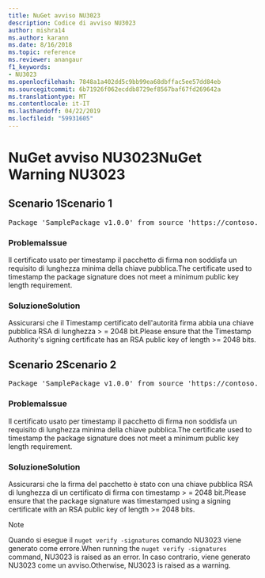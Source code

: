 ```yaml
---
title: NuGet avviso NU3023
description: Codice di avviso NU3023
author: mishra14
ms.author: karann
ms.date: 8/16/2018
ms.topic: reference
ms.reviewer: anangaur
f1_keywords:
- NU3023
ms.openlocfilehash: 7848a1a402dd5c9bb99ea68dbffac5ee57dd84eb
ms.sourcegitcommit: 6b71926f062ecddb8729ef8567baf67fd269642a
ms.translationtype: MT
ms.contentlocale: it-IT
ms.lasthandoff: 04/22/2019
ms.locfileid: "59931605"
---
```

# <a name="nuget-warning-nu3023"></a><span data-ttu-id="5f810-103">NuGet avviso NU3023</span><span class="sxs-lookup"><span data-stu-id="5f810-103">NuGet Warning NU3023</span></span>

## <a name="scenario-1"></a><span data-ttu-id="5f810-104">Scenario 1</span><span class="sxs-lookup"><span data-stu-id="5f810-104">Scenario 1</span></span>

<pre>Package 'SamplePackage v1.0.0' from source 'https://contoso.com/index.json': The timestamp certificate does not meet a minimum public key length requirement.</pre>

### <a name="issue"></a><span data-ttu-id="5f810-105">Problema</span><span class="sxs-lookup"><span data-stu-id="5f810-105">Issue</span></span>

<span data-ttu-id="5f810-106">Il certificato usato per timestamp il pacchetto di firma non soddisfa un requisito di lunghezza minima della chiave pubblica.</span><span class="sxs-lookup"><span data-stu-id="5f810-106">The certificate used to timestamp the package signature does not meet a minimum public key length requirement.</span></span>


### <a name="solution"></a><span data-ttu-id="5f810-107">Soluzione</span><span class="sxs-lookup"><span data-stu-id="5f810-107">Solution</span></span>

<span data-ttu-id="5f810-108">Assicurarsi che il Timestamp certificato dell'autorità firma abbia una chiave pubblica RSA di lunghezza > = 2048 bit.</span><span class="sxs-lookup"><span data-stu-id="5f810-108">Please ensure that the  Timestamp Authority's signing certificate has an RSA public key of length >= 2048 bits.</span></span>



## <a name="scenario-2"></a><span data-ttu-id="5f810-109">Scenario 2</span><span class="sxs-lookup"><span data-stu-id="5f810-109">Scenario 2</span></span>

<pre>Package 'SamplePackage v1.0.0' from source 'https://contoso.com/index.json': The primary signature's timestamp certificate does not meet a minimum public key length requirement.</pre>

### <a name="issue"></a><span data-ttu-id="5f810-110">Problema</span><span class="sxs-lookup"><span data-stu-id="5f810-110">Issue</span></span>

<span data-ttu-id="5f810-111">Il certificato usato per timestamp il pacchetto di firma non soddisfa un requisito di lunghezza minima della chiave pubblica.</span><span class="sxs-lookup"><span data-stu-id="5f810-111">The certificate used to timestamp the package signature does not meet a minimum public key length requirement.</span></span>


### <a name="solution"></a><span data-ttu-id="5f810-112">Soluzione</span><span class="sxs-lookup"><span data-stu-id="5f810-112">Solution</span></span>

<span data-ttu-id="5f810-113">Assicurarsi che la firma del pacchetto è stato con una chiave pubblica RSA di lunghezza di un certificato di firma con timestamp > = 2048 bit.</span><span class="sxs-lookup"><span data-stu-id="5f810-113">Please ensure that the package signature was timestamped using a signing certificate with an RSA public key of length >= 2048 bits.</span></span>


> [!Note]
> <span data-ttu-id="5f810-114">Quando si esegue il `nuget verify -signatures` comando NU3023 viene generato come errore.</span><span class="sxs-lookup"><span data-stu-id="5f810-114">When running the `nuget verify -signatures` command, NU3023 is raised as an error.</span></span> <span data-ttu-id="5f810-115">In caso contrario, viene generato NU3023 come un avviso.</span><span class="sxs-lookup"><span data-stu-id="5f810-115">Otherwise, NU3023 is raised as a warning.</span></span>